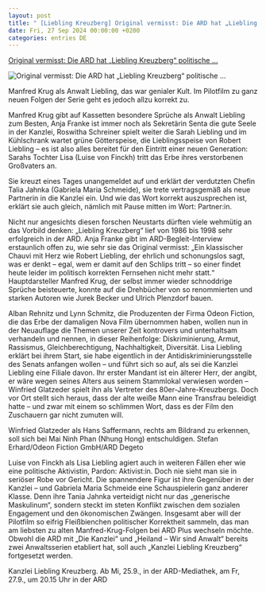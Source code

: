 ```yaml
---
layout: post
title: " [Liebling Kreuzberg] Original vermisst: Die ARD hat „Liebling Kreuzberg“ politische ..."
date: Fri, 27 Sep 2024 00:00:00 +0200
categories: entries DE
---
```

[Original vermisst: Die ARD hat „Liebling Kreuzberg“ politische ...](https://www.berliner-zeitung.de/kultur-vergnuegen/tv-medien/original-vermisst-die-ard-hat-liebling-kreuzberg-politische-korrektheit-verordnet-li.2257261)

![Original vermisst: Die ARD hat „Liebling Kreuzberg“ politische ...](https://berliner-zeitung.imgix.net/2024/09/27/a8bc83f5-f67d-4c12-afd5-b54ec774d5af.jpeg?w=1024&auto=format)

Manfred Krug als Anwalt Liebling, das war genialer Kult. Im Pilotfilm zu ganz neuen Folgen der Serie geht es jedoch allzu korrekt zu.

Manfred Krug gibt auf Kassetten besondere Sprüche als Anwalt Liebling zum Besten, Anja Franke ist immer noch als Sekretärin Senta die gute Seele in der Kanzlei, Roswitha Schreiner spielt weiter die Sarah Liebling und im Kühlschrank wartet grüne Götterspeise, die Lieblingsspeise von Robert Liebling – es ist also alles bereitet für den Eintritt einer neuen Generation: Sarahs Tochter Lisa (Luise von Finckh) tritt das Erbe ihres verstorbenen Großvaters an.

Sie kreuzt eines Tages unangemeldet auf und erklärt der verdutzten Chefin Talia Jahnka (Gabriela Maria Schmeide), sie trete vertragsgemäß als neue Partnerin in die Kanzlei ein. Und wie das Wort korrekt auszusprechen ist, erklärt sie auch gleich, nämlich mit Pause mitten im Wort: Partner:in.

Nicht nur angesichts diesen forschen Neustarts dürften viele wehmütig an das Vorbild denken: „Liebling Kreuzberg“ lief von 1986 bis 1998 sehr erfolgreich in der ARD. Anja Franke gibt im ARD-Begleit-Interview erstaunlich offen zu, wie sehr sie das Original vermisst: „Ein klassischer Chauvi mit Herz wie Robert Liebling, der ehrlich und schonungslos sagt, was er denkt – egal, wem er damit auf den Schlips tritt – so einer findet heute leider im politisch korrekten Fernsehen nicht mehr statt.“ Hauptdarsteller Manfred Krug, der selbst immer wieder schnoddrige Sprüche beisteuerte, konnte auf die Drehbücher von so renommierten und starken Autoren wie Jurek Becker und Ulrich Plenzdorf bauen.

Alban Rehnitz und Lynn Schmitz, die Produzenten der Firma Odeon Fiction, die das Erbe der damaligen Nova Film übernommen haben, wollen nun in der Neuauflage die Themen unserer Zeit kontrovers und unterhaltsam verhandeln und nennen, in dieser Reihenfolge: Diskriminierung, Armut, Rassismus, Gleichberechtigung, Nachhaltigkeit, Diversität. Lisa Liebling erklärt bei ihrem Start, sie habe eigentlich in der Antidiskriminierungsstelle des Senats anfangen wollen – und führt sich so auf, als sei die Kanzlei Liebling eine Filiale davon. Ihr erster Mandant ist ein älterer Herr, der angibt, er wäre wegen seines Alters aus seinem Stammlokal verwiesen worden – Winfried Glatzeder spielt ihn als Vertreter des 80er-Jahre-Kreuzbergs. Doch vor Ort stellt sich heraus, dass der alte weiße Mann eine Transfrau beleidigt hatte – und zwar mit einem so schlimmen Wort, dass es der Film den Zuschauern gar nicht zumuten will.

Winfried Glatzeder als Hans Saffermann, rechts am Bildrand zu erkennen, soll sich bei Mai Ninh Phan (Nhung Hong) entschuldigen. Stefan Erhard/Odeon Fiction GmbH/ARD Degeto

Luise von Finckh als Lisa Liebling agiert auch in weiteren Fällen eher wie eine politische Aktivistin, Pardon: Aktivist:in. Doch nie sieht man sie in seriöser Robe vor Gericht. Die spannendere Figur ist ihre Gegenüber in der Kanzlei – und Gabriela Maria Schmeide eine Schauspielerin ganz anderer Klasse. Denn ihre Tania Jahnka verteidigt nicht nur das „generische Maskulinum“, sondern steckt im steten Konflikt zwischen dem sozialen Engagement und den ökonomischen Zwängen. Insgesamt aber will der Pilotfilm so eifrig Fleißbienchen politischer Korrektheit sammeln, das man am liebsten zu alten Manfred-Krug-Folgen bei ARD Plus wechseln möchte. Obwohl die ARD mit „Die Kanzlei“ und „Heiland – Wir sind Anwalt“ bereits zwei Anwaltsserien etabliert hat, soll auch „Kanzlei Liebling Kreuzberg“ fortgesetzt werden.



Kanzlei Liebling Kreuzberg. Ab Mi, 25.9., in der ARD-Mediathek, am Fr, 27.9., um 20.15 Uhr in der ARD

